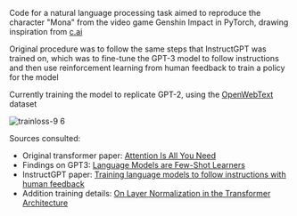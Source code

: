 Code for a natural language processing task aimed to reproduce the character "Mona" from the video game Genshin Impact in PyTorch, drawing inspiration from [c.ai](https://beta.character.ai/chat?char=Txd-p7aN66ckzfdzpiJz9gLOUPwSe0c3fuPgsZ45gqA)

Original procedure was to follow the same steps that InstructGPT was trained on, which was to fine-tune the GPT-3 model to follow instructions and then use reinforcement learning from human feedback to train a policy for the model

Currently training the model to replicate GPT-2, using the [OpenWebText](https://huggingface.co/datasets/Skylion007/openwebtext) dataset

![trainloss-9 6](https://github.com/byronf01/mona_ai/assets/89189391/3767da79-0ed3-495c-a2cf-500c30caaab2)

Sources consulted:
 - Original transformer paper: [Attention Is All You Need](https://arxiv.org/abs/1706.03762)
 - Findings on GPT3: [Language Models are Few-Shot Learners](https://arxiv.org/abs/2005.14165)
 - InstructGPT paper: [Training language models to follow instructions with human feedback](https://arxiv.org/abs/2203.02155)
 - Addition training details: [On Layer Normalization in the Transformer Architecture](https://arxiv.org/abs/2002.04745)
   
